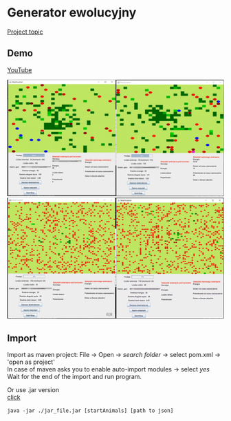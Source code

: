 # Generator ewolucyjny
[Project topic](./media/topic.md)

## Demo
[YouTube](https://www.youtube.com/watch?v=KZPzAEUmVhA)

![Img1](./media/img1.png)
![Img2](./media/img2.png)

## Import
Import as maven project:
File -> Open -> *search folder* -> select pom.xml -> 'open as project'  
In case of maven asks you to enable auto-import modules -> select *yes*  
Wait for the end of the import and run program.  

Or use .jar version  
[click](https://github.com/rivit98/evolution_java/releases)
```
java -jar ./jar_file.jar [startAnimals] [path to json]
```





